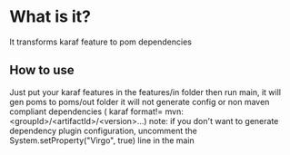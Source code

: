 # What is it?

It transforms karaf feature to pom dependencies
## How to use

Just put your karaf features in the features/in folder then run main, it will gen poms to poms/out folder
it will not generate config or non maven compliant dependencies ( karaf format!= mvn:\<groupId\>/\<artifactId\>/\<version\>...)
note: if you don't want to generate dependency plugin configuration, uncomment the System.setProperty("Virgo", true) line in the main 